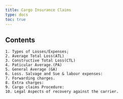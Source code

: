 ```yaml
---
title: Cargo Insurance Claims
type: docs
toc: true
---
```

## Contents


    1. Types of Losses/Expenses;
    2. Average Total Loss(ATL)
    3. Constructive Total Loss(CTL)
    4. Paticular Average.(PA)
    5. General Average (GA)
    6. Loss. Salvage and Sue & labour expenses:
    7. Forwarding charges. 
    8. Extra charges: 
    9. Cargo claims Procedure: 
    10. Legal Aspects of recovery against the carrier.
